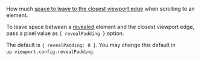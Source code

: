 How much [space to leave to the closest viewport edge](https://unpoly.com/scroll-tuning#revealing-with-padding) when scrolling to an element.

To leave space between a [revealed](https://unpoly.com/up.reveal) element and the closest viewport edge, pass a pixel value as `{ revealPadding }` option.

The default is `{ revealPadding: 0 }`.
You may change this default in `up.viewport.config.revealPadding`.